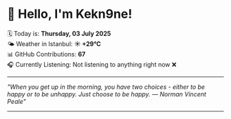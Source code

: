 # 👋 Hello, I'm Kekn9ne!

🗓️ Today is: **Thursday, 03 July 2025**  
🌤️ Weather in Istanbul: **☀️   +29°C**  
📊 GitHub Contributions: **67**  
🎧 Currently Listening: Not listening to anything right now ❌

---

_"When you get up in the morning, you have two choices - either to be happy or to be unhappy. Just choose to be happy. — *Norman Vincent Peale*"_

---
